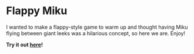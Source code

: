 # Flappy Miku

I wanted to make a flappy-style game to warm up and thought having Miku flying between giant leeks was a hilarious concept, so here we are. Enjoy!

**Try it out [here](https://natvalentine.itch.io/flappy-miku)!**
